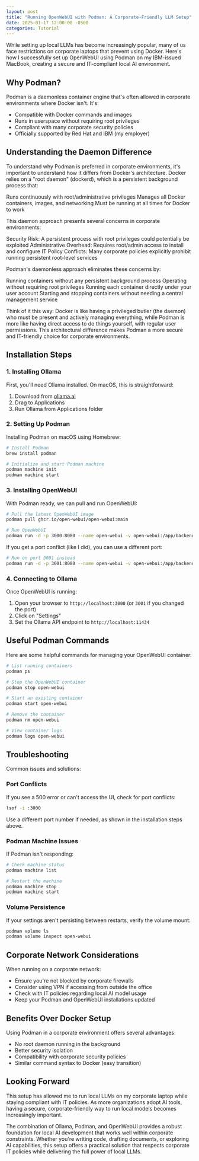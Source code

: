 ```yaml
---
layout: post
title: "Running OpenWebUI with Podman: A Corporate-Friendly LLM Setup"
date: 2025-01-17 12:00:00 -0500
categories: Tutorial
---
```


While setting up local LLMs has become increasingly popular, many of us face restrictions on corporate laptops that prevent using Docker. Here's how I successfully set up OpenWebUI using Podman on my IBM-issued MacBook, creating a secure and IT-compliant local AI environment.

## Why Podman?

Podman is a daemonless container engine that's often allowed in corporate environments where Docker isn't. It's:
- Compatible with Docker commands and images
- Runs in userspace without requiring root privileges
- Compliant with many corporate security policies
- Officially supported by Red Hat and IBM (my employer)

## Understanding the Daemon Difference
To understand why Podman is preferred in corporate environments, it's important to understand how it differs from Docker's architecture. Docker relies on a "root daemon" (dockerd), which is a persistent background process that:

Runs continuously with root/administrative privileges
Manages all Docker containers, images, and networking
Must be running at all times for Docker to work

This daemon approach presents several concerns in corporate environments:

Security Risk: A persistent process with root privileges could potentially be exploited
Administrative Overhead: Requires root/admin access to install and configure
IT Policy Conflicts: Many corporate policies explicitly prohibit running persistent root-level services

Podman's daemonless approach eliminates these concerns by:

Running containers without any persistent background process
Operating without requiring root privileges
Running each container directly under your user account
Starting and stopping containers without needing a central management service

Think of it this way: Docker is like having a privileged butler (the daemon) who must be present and actively managing everything, while Podman is more like having direct access to do things yourself, with regular user permissions. This architectural difference makes Podman a more secure and IT-friendly choice for corporate environments.

## Installation Steps

### 1. Installing Ollama

First, you'll need Ollama installed. On macOS, this is straightforward:
1. Download from [ollama.ai](https://ollama.ai)
2. Drag to Applications
3. Run Ollama from Applications folder

### 2. Setting Up Podman

Installing Podman on macOS using Homebrew:

```bash
# Install Podman
brew install podman

# Initialize and start Podman machine
podman machine init
podman machine start
```

### 3. Installing OpenWebUI

With Podman ready, we can pull and run OpenWebUI:

```bash
# Pull the latest OpenWebUI image
podman pull ghcr.io/open-webui/open-webui:main

# Run OpenWebUI
podman run -d -p 3000:8080 --name open-webui -v open-webui:/app/backend/data ghcr.io/open-webui/open-webui:main
```

If you get a port conflict (like I did), you can use a different port:

```bash
# Run on port 3001 instead
podman run -d -p 3001:8080 --name open-webui -v open-webui:/app/backend/data ghcr.io/open-webui/open-webui:main
```

### 4. Connecting to Ollama

Once OpenWebUI is running:
1. Open your browser to `http://localhost:3000` (or `3001` if you changed the port)
2. Click on "Settings"
3. Set the Ollama API endpoint to `http://localhost:11434`

## Useful Podman Commands

Here are some helpful commands for managing your OpenWebUI container:

```bash
# List running containers
podman ps

# Stop the OpenWebUI container
podman stop open-webui

# Start an existing container
podman start open-webui

# Remove the container
podman rm open-webui

# View container logs
podman logs open-webui
```

## Troubleshooting

Common issues and solutions:

### Port Conflicts
If you see a 500 error or can't access the UI, check for port conflicts:
```bash
lsof -i :3000
```
Use a different port number if needed, as shown in the installation steps above.

### Podman Machine Issues
If Podman isn't responding:
```bash
# Check machine status
podman machine list

# Restart the machine
podman machine stop
podman machine start
```

### Volume Persistence
If your settings aren't persisting between restarts, verify the volume mount:
```bash
podman volume ls
podman volume inspect open-webui
```

## Corporate Network Considerations

When running on a corporate network:
- Ensure you're not blocked by corporate firewalls
- Consider using VPN if accessing from outside the office
- Check with IT policies regarding local AI model usage
- Keep your Podman and OpenWebUI installations updated

## Benefits Over Docker Setup

Using Podman in a corporate environment offers several advantages:
- No root daemon running in the background
- Better security isolation
- Compatibility with corporate security policies
- Similar command syntax to Docker (easy transition)

## Looking Forward

This setup has allowed me to run local LLMs on my corporate laptop while staying compliant with IT policies. As more organizations adopt AI tools, having a secure, corporate-friendly way to run local models becomes increasingly important.

The combination of Ollama, Podman, and OpenWebUI provides a robust foundation for local AI development that works well within corporate constraints. Whether you're writing code, drafting documents, or exploring AI capabilities, this setup offers a practical solution that respects corporate IT policies while delivering the full power of local LLMs.
